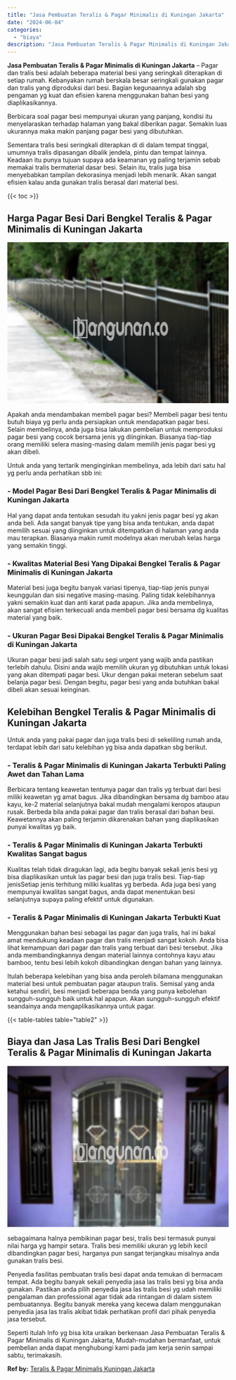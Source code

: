 ```yaml
---
title: "Jasa Pembuatan Teralis & Pagar Minimalis di Kuningan Jakarta"
date: "2024-06-04"
categories: 
  - "biaya"
description: "Jasa Pembuatan Teralis & Pagar Minimalis di Kuningan Jakarta. Seperti itulah Info yg bisa kita uraikan berkenaan Jasa Pembuatan Teralis & Pagar Minimalis di..."
---
```


**Jasa Pembuatan Teralis & Pagar Minimalis di Kuningan Jakarta** – Pagar dan tralis besi adalah beberapa material besi yang seringkali diterapkan di setiap rumah. Kebanyakan rumah berskala besar seringkali gunakan pagar dan tralis yang diproduksi dari besi. Bagian kegunaannya adalah sbg pengaman yg kuat dan efisien karena menggunakan bahan besi yang diaplikasikannya.

Berbicara soal pagar besi mempunyai ukuran yang panjang, kondisi itu menyelaraskan terhadap halaman yang bakal diberikan pagar. Semakin luas ukurannya maka makin panjang pagar besi yang dibutuhkan.

Sementara tralis besi seringkali diterapkan di di dalam tempat tinggal, umumnya tralis dipasangan dibalik jendela, pintu dan tempat lainnya. Keadaan itu punya tujuan supaya ada keamanan yg paling terjamin sebab memakai tralis bermaterial dasar besi. Selain itu, tralis juga bisa menyebabkan tampilan dekorasinya menjadi lebih menarik. Akan sangat efisien kalau anda gunakan tralis berasal dari material besi.

{{< toc >}}

## Harga Pagar Besi Dari Bengkel Teralis & Pagar Minimalis di Kuningan Jakarta

![Jasa Pembuatan Teralis & Pagar Minimalis di Kuningan Jakarta](/images/pagar-minimalis-murah-64.png)

Apakah anda mendambakan membeli pagar besi? Membeli pagar besi tentu butuh biaya yg perlu anda persiapkan untuk mendapatkan pagar besi. Selain membelinya, anda juga bisa lakukan pembelian untuk memproduksi pagar besi yang cocok bersama jenis yg diinginkan. Biasanya tiap-tiap orang memiliki selera masing-masing dalam memilih jenis pagar besi yg akan dibeli.

Untuk anda yang tertarik menginginkan membelinya, ada lebih dari satu hal yg perlu anda perhatikan sbb ini:
### \- Model Pagar Besi Dari Bengkel Teralis & Pagar Minimalis di Kuningan Jakarta

Hal yang dapat anda tentukan sesudah itu yakni jenis pagar besi yg akan anda beli. Ada sangat banyak tipe yang bisa anda tentukan, anda dapat memilih sesuai yang diinginkan untuk ditempatkan di halaman yang anda mau terapkan. Biasanya makin rumit modelnya akan merubah kelas harga yang semakin tinggi.

### \- Kwalitas Material Besi Yang Dipakai Bengkel Teralis & Pagar Minimalis di Kuningan Jakarta

Material besi juga begitu banyak variasi tipenya, tiap-tiap jenis punyai keunggulan dan sisi negative masing-masing. Paling tidak kelebihannya yakni semakin kuat dan anti karat pada apapun. Jika anda membelinya, akan sangat efisien terkecuali anda membeli pagar besi bersama dg kualitas material yang baik.

### \- Ukuran Pagar Besi Dipakai Bengkel Teralis & Pagar Minimalis di Kuningan Jakarta

Ukuran pagar besi jadi salah satu segi urgent yang wajib anda pastikan terlebih dahulu. Disini anda wajib memilih ukuran yg dibutuhkan untuk lokasi yang akan ditempati pagar besi. Ukur dengan pakai meteran sebelum saat belanja pagar besi. Dengan begitu, pagar besi yang anda butuhkan bakal dibeli akan sesuai keinginan.

## Kelebihan Bengkel Teralis & Pagar Minimalis di Kuningan Jakarta

Untuk anda yang pakai pagar dan juga tralis besi di sekeliling rumah anda, terdapat lebih dari satu kelebihan yg bisa anda dapatkan sbg berikut.

### \- Teralis & Pagar Minimalis di Kuningan Jakarta Terbukti Paling Awet dan Tahan Lama

Berbicara tentang keawetan tentunya pagar dan tralis yg terbuat dari besi miliki keawetan yg amat bagus. Jika dibandingkan bersama dg bamboo atau kayu, ke-2 material selanjutnya bakal mudah mengalami keropos ataupun rusak. Berbeda bila anda pakai pagar dan tralis berasal dari bahan besi. Keawetannya akan paling terjamin dikarenakan bahan yang diaplikasikan punyai kwalitas yg baik.

### \- Teralis & Pagar Minimalis di Kuningan Jakarta Terbukti Kwalitas Sangat bagus

Kualitas telah tidak diragukan lagi, ada begitu banyak sekali jenis besi yg bisa diaplikasikan untuk las pagar besi dan juga tralis besi. Tiap-tiap jenisSetiap jenis terhitung miliki kualitas yg berbeda. Ada juga besi yang mempunyai kwalitas sangat bagus, anda dapat menentukan besi selanjutnya supaya paling efektif untuk digunakan.

### \- Teralis & Pagar Minimalis di Kuningan Jakarta Terbukti Kuat

Menggunakan bahan besi sebagai las pagar dan juga tralis, hal ini bakal amat mendukung keadaan pagar dan tralis menjadi sangat kokoh. Anda bisa lihat kemampuan dari pagar dan tralis yang terbuat dari besi tersebut. Jika anda membandingkannya dengan material lainnya contohnya kayu atau bamboo, tentu besi lebih kokoh dibandingkan dengan bahan yang lainnya.

Itulah beberapa kelebihan yang bisa anda peroleh bilamana menggunakan material besi untuk pembuatan pagar ataupun tralis. Semisal yang anda ketahui sendiri, besi menjadi beberapa benda yang punya kebolehan sungguh-sungguh baik untuk hal apapun. Akan sungguh-sungguh efektif seandainya anda mengaplikasikannya untuk pagar.

{{< table-tables table="table2" >}}

## Biaya dan Jasa Las Tralis Besi Dari Bengkel Teralis & Pagar Minimalis di Kuningan Jakarta

![Jasa Pembuatan Teralis & Pagar Minimalis di Kuningan Jakarta](/images/teralis-minimalis-murah-18.png)

sebagaimana halnya pembikinan pagar besi, tralis besi termasuk punyai nilai harga yg hampir setara. Tralis besi memiliki ukuran yg lebih kecil dibandingkan pagar besi, harganya pun sangat terjangkau misalnya anda gunakan tralis besi.

Penyedia fasilitas pembuatan tralis besi dapat anda temukan di bermacam tempat. Ada begitu banyak sekali penyedia jasa las tralis besi yg bisa anda gunakan. Pastikan anda pilih penyedia jasa las tralis besi yg udah memiliki pengalaman dan professional agar tidak ada rintangan di dalam sistem pembuatannya. Begitu banyak mereka yang kecewa dalam menggunakan penyedia jasa las tralis akibat tidak perhatikan profil dari pihak penyedia jasa tersebut.

Seperti itulah Info yg bisa kita uraikan berkenaan Jasa Pembuatan Teralis & Pagar Minimalis di Kuningan Jakarta, Mudah-mudahan bermanfaat, untuk pembelian anda dapat menghubungi kami pada jam kerja senin sampai sabtu, terimakasih.

**Ref by:** [Teralis & Pagar Minimalis Kuningan Jakarta](https://id.wikipedia.org/wiki/Teralis)
